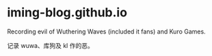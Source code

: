 # iming-blog.github.io
Recording evil of Wuthering Waves (included it fans) and Kuro Games.

记录 wuwa、库狗及 kl 作的恶。
